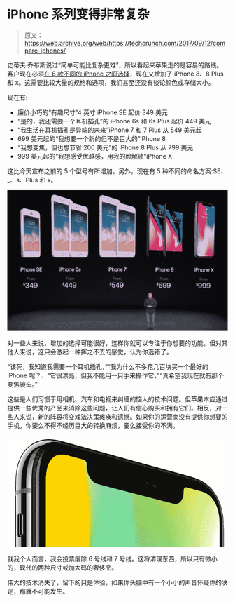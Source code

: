 # iPhone 系列变得非常复杂

> 原文：<https://web.archive.org/web/https://techcrunch.com/2017/09/12/compare-iphones/>

史蒂夫·乔布斯说过“简单可能比复杂更难”，所以看起来苹果走的是容易的路线。客户现在必须[在 8 款不同的 iPhone 之间选择](https://web.archive.org/web/20230315095319/https://www.apple.com/iphone/compare/)，现在又增加了 iPhone 8、8 Plus 和 x。这需要比较大量的规格和选项，我们甚至还没有谈论颜色或存储大小。

现在有:

*   廉价小巧的“有趣尺寸”4 英寸 iPhone SE 起价 349 美元
*   “是的，我还需要一个耳机插孔”的 iPhone 6s 和 6s Plus 起价 449 美元
*   “我生活在耳机插孔是异端的未来”iPhone 7 和 7 Plus 从 549 美元起
*   699 美元起的“我想要一个新的但不是巨大的”iPhone 8
*   “我想变焦，但也想节省 200 美元”的 iPhone 8 Plus 从 799 美元
*   999 美元起的“我想感受优越感，用我的脸解锁”iPhone X

这比今天宣布之前的 5 个型号有所增加。另外，现在有 5 种不同的命名方案:SE、_、s、Plus 和 x。

![](img/42a0691aa5e29253d81dc0cb9217b014.png)

对一些人来说，增加的选择可能很好，这样你就可以专注于你想要的功能。但对其他人来说，这只会激起一种挥之不去的感觉，认为你选错了。

“该死，我知道我需要一个耳机插孔，”“我为什么不多花几百块买一个最好的 iPhone 呢？、“它很漂亮，但我不能用一只手来操作它，”“真希望我现在就有那个变焦镜头。”

这些是人们习惯于用相机、汽车和电视来纠缠的恼人的技术问题。但苹果本应通过提供一些优秀的产品来消除这些问题，让人们有信心购买和拥有它们。相反，对一些人来说，新的阵容将变戏法决策瘫痪和遗憾。如果你的运营商没有提供你想要的手机，你要么不得不经历巨大的转换麻烦，要么接受你的不满。

![](img/dc8af1b9292ab15444eca90ac8aaf9b7.png)

就我个人而言，我会投票废除 6 号线和 7 号线。这将清理东西，所以只有微小的，现代的两种尺寸或加大码的奢侈品。

伟大的技术消失了，留下的只是体验，如果你头脑中有一个小小的声音怀疑你的决定，那就不可能发生。